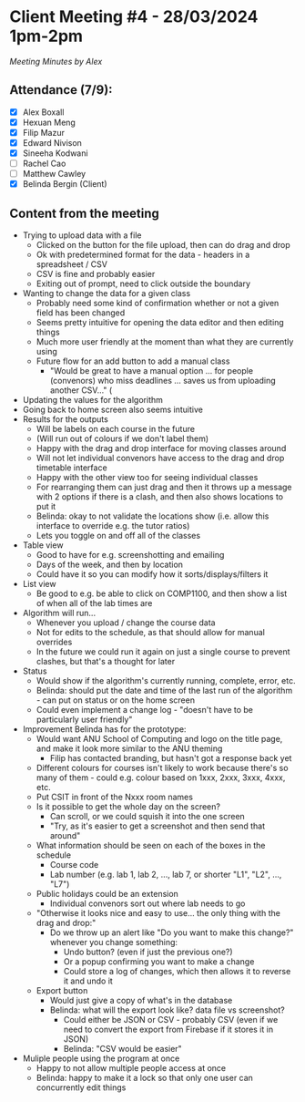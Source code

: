 # Client Meeting #4 - 28/03/2024 1pm-2pm
*Meeting Minutes by Alex*

## Attendance (7/9):

 - [X] Alex Boxall
 - [X] Hexuan Meng
 - [X] Filip Mazur
 - [X] Edward Nivison
 - [X] Sineeha Kodwani
 - [ ] Rachel Cao
 - [ ] Matthew Cawley
 - [X] Belinda Bergin (Client)

## Content from the meeting
- Trying to upload data with a file
  - Clicked on the button for the file upload, then can do drag and drop
  - Ok with predetermined format for the data - headers in a spreadsheet / CSV
  - CSV is fine and probably easier
  - Exiting out of prompt, need to click outside the boundary
- Wanting to change the data for a given class
  - Probably need some kind of confirmation whether or not a given field has been changed
  - Seems pretty intuitive for opening the data editor and then editing things
  - Much more user friendly at the moment than what they are currently using
  - Future flow for an add button to add a manual class
    - "Would be great to have a manual option ... for people (convenors) who miss deadlines ... saves us from uploading another CSV..." (
- Updating the values for the algorithm
- Going back to home screen also seems intuitive
- Results for the outputs
  - Will be labels on each course in the future
  - (Will run out of colours if we don't label them)
  - Happy with the drag and drop interface for moving classes around
  - Will not let individual convenors have access to the drag and drop timetable interface
  - Happy with the other view too for seeing individual classes
  - For rearranging them can just drag and then it throws up a message with 2 options if there is a clash, and then also shows locations to put it
  - Belinda: okay to not validate the locations show (i.e. allow this interface to override e.g. the tutor ratios)
  - Lets you toggle on and off all of the classes
- Table view
  - Good to have for e.g. screenshotting and emailing
  - Days of the week, and then by location
  - Could have it so you can modify how it sorts/displays/filters it 
- List view
  - Be good to e.g. be able to click on COMP1100, and then show a list of when all of the lab times are
- Algorithm will run...
  - Whenever you upload / change the course data
  - Not for edits to the schedule, as that should allow for manual overrides
  - In the future we could run it again on just a single course to prevent clashes, but that's a thought for later
- Status
  - Would show if the algorithm's currently running, complete, error, etc.
  - Belinda: should put the date and time of the last run of the algorithm - can put on status or on the home screen
  - Could even implement a change log - "doesn't have to be particularly user friendly"
- Improvement Belinda has for the prototype:
  - Would want ANU School of Computing and logo on the title page, and make it look more similar to the ANU theming
    - Filip has contacted branding, but hasn't got a response back yet
  - Different colours for courses isn't likely to work because there's so many of them - could e.g. colour based on 1xxx, 2xxx, 3xxx, 4xxx, etc.
  - Put CSIT in front of the Nxxx room names
  - Is it possible to get the whole day on the screen?
    - Can scroll, or we could squish it into the one screen
    - "Try, as it's easier to get a screenshot and then send that around"
  - What information should be seen on each of the boxes in the schedule
    - Course code
    - Lab number (e.g. lab 1, lab 2, ..., lab 7, or shorter "L1", "L2", ..., "L7")
  - Public holidays could be an extension
    - Individual convenors sort out where lab needs to go
  - "Otherwise it looks nice and easy to use... the only thing with the drag and drop:"
    - Do we throw up an alert like "Do you want to make this change?" whenever you change something:
      - Undo button? (even if just the previous one?)
      - Or a popup confirming you want to make a change
      - Could store a log of changes, which then allows it to reverse it and undo it
  - Export button
    - Would just give a copy of what's in the database
    - Belinda: what will the export look like? data file vs screenshot?
       - Could either be JSON or CSV - probably CSV (even if we need to convert the export from Firebase if it stores it in JSON)
       - Belinda: "CSV would be easier"
- Muliple people using the program at once
  - Happy to not allow multiple people access at once
  - Belinda: happy to make it a lock so that only one user can concurrently edit things
 
